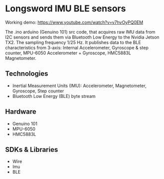 # Longsword IMU BLE sensors

Working demo: https://www.youtube.com/watch?v=v7hvOyPQ0EM

The .ino arduino (Genuino 101) src code, that acquires raw IMU data from I2C sensors and sends them via Bluetooth Low Energy to the Nvidia Jetson TX2. The sampling frequency 1/25 Hz. It publishes data to the BLE characteristics from 3-axis: Internal Accelerometer, Gyroscope & step counter, MPU-6050 Accelerometer + Gyroscope, HMC5883L Magnetometer.

## Technologies

- Inertial Measurement Units (IMU): Accelerometer, Magnetometer, Gyroscope, Step counter
- Bluetooth Low Energy (BLE) byte stream

## Hardware
- Genuino 101
- MPU-6050
- HMC5883L

## SDKs & Libraries
- Wire
- Imu
- BLE